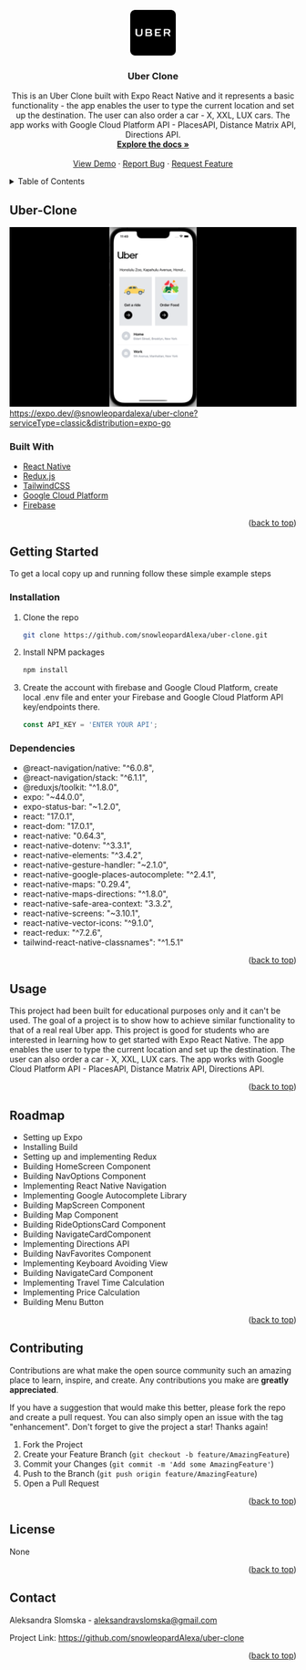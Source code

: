 <div id="top"></div>
<!-- PROJECT SHIELDS -->

<!-- PROJECT LOGO -->
<br />
<div align="center">
  <a href="https://github.com/snowleopardAlexa/linkedin-clone">
    <img src="/assets/uber.png" alt="Logo" width="80" height="80">
  </a>

<h3 align="center">Uber Clone</h3>

  <p align="center">
    This is an Uber Clone built with Expo React Native and it represents a basic functionality  - the app enables the user to type the current location and set up the destination. 
    The user can also order a car - X, XXL, LUX cars. The app works with Google Cloud Platform API - PlacesAPI, Distance Matrix API, Directions API. 
    <br />
    <a href="https://github.com/snowleopardAlexa/linkedin-clone"><strong>Explore the docs »</strong></a>
    <br />
    <br />
    <a href="https://expo.dev/@snowleopardalexa/uber-clone?serviceType=classic&distribution=expo-go">View Demo</a>
    ·
    <a href="https://github.com/snowleopardAlexa/uber-clone/issues">Report Bug</a>
    ·
    <a href="https://github.com/snowleopardAlexa/uber-clone/issues">Request Feature</a>
  </p>
</div>



<!-- TABLE OF CONTENTS -->
<details>
  <summary>Table of Contents</summary>
  <ol>
    <li>
      <a href="#about-the-project">About The Project</a>
      <ul>
        <li><a href="#built-with">Built With</a></li>
      </ul>
    </li>
    <li>
      <a href="#getting-started">Getting Started</a>
      <ul>
        <li><a href="#installation">Installation</a></li>
        <li><a href="#dependencies">Dependencies</a></li>
      </ul>
    </li>
    <li><a href="#usage">Usage</a></li>
    <li><a href="#roadmap">Roadmap</a></li>
    <li><a href="#contributing">Contributing</a></li>
    <li><a href="#license">License</a></li>
    <li><a href="#contact">Contact</a></li>
    <li><a href="#acknowledgments">Acknowledgments</a></li>
  </ol>
</details>


<!-- ABOUT THE PROJECT -->
## Uber-Clone

![Alt text](/assets/uber-clone.png?raw=true "Uber Clone") https://expo.dev/@snowleopardalexa/uber-clone?serviceType=classic&distribution=expo-go

### Built With

* [React Native](https://reactnative.dev/)
* [Redux.js](https://reduxjs.org/)
* [TailwindCSS](https://tailwindcss.com/)
* [Google Cloud Platform](https://cloud.google.com/)
* [Firebase](https://firebase.google.com)


<p align="right">(<a href="#top">back to top</a>)</p>


<!-- GETTING STARTED -->
## Getting Started

To get a local copy up and running follow these simple example steps

### Installation

1. Clone the repo
   ```sh
   git clone https://github.com/snowleopardAlexa/uber-clone.git
   ```
2. Install NPM packages
   ```sh
   npm install
   ```
3. Create the account with firebase and Google Cloud Platform, create local .env file and enter your Firebase and Google Cloud Platform API key/endpoints there.
   ```js
   const API_KEY = 'ENTER YOUR API';
   ```

### Dependencies

* @react-navigation/native: "^6.0.8",
* @react-navigation/stack: "^6.1.1",
* @reduxjs/toolkit: "^1.8.0",
* expo: "~44.0.0",
* expo-status-bar: "~1.2.0",
* react: "17.0.1",
* react-dom: "17.0.1",
* react-native: "0.64.3",
* react-native-dotenv: "^3.3.1",
* react-native-elements: "^3.4.2",
* react-native-gesture-handler: "~2.1.0",
* react-native-google-places-autocomplete: "^2.4.1",
* react-native-maps: "0.29.4",
* react-native-maps-directions: "^1.8.0",
* react-native-safe-area-context: "3.3.2",
* react-native-screens: "~3.10.1",
* react-native-vector-icons: "^9.1.0",
* react-redux: "^7.2.6",
* tailwind-react-native-classnames": "^1.5.1"

<p align="right">(<a href="#top">back to top</a>)</p>

<!-- USAGE EXAMPLES -->
## Usage

This project had been built for educational purposes only and it can't be used. The goal of a project is to show how to achieve similar functionality 
to that of a real real Uber app. This project is good for students who are interested in learning how to get started with Expo React Native. 
The app enables the user to type the current location and set up the destination. The user can also order a car - X, XXL, LUX cars. The app works 
with Google Cloud Platform API - PlacesAPI, Distance Matrix API, Directions API. 

<p align="right">(<a href="#top">back to top</a>)</p>


<!-- ROADMAP -->
## Roadmap

- Setting up Expo
- Installing Build
- Setting up and implementing Redux
- Building HomeScreen Component
- Building NavOptions Component
- Implementing React Native Navigation
- Implementing Google Autocomplete Library
- Building MapScreen Component
- Building Map Component
- Building RideOptionsCard Component
- Building NavigateCardComponent
- Implementing Directions API
- Building NavFavorites Component 
- Implementing Keyboard Avoiding View
- Building NavigateCard Component
- Implementing Travel Time Calculation
- Implementing Price Calculation
- Building Menu Button 

<p align="right">(<a href="#top">back to top</a>)</p>


<!-- CONTRIBUTING -->
## Contributing

Contributions are what make the open source community such an amazing place to learn, inspire, and create. Any contributions you make are **greatly appreciated**.

If you have a suggestion that would make this better, please fork the repo and create a pull request. You can also simply open an issue with the tag "enhancement".
Don't forget to give the project a star! Thanks again!

1. Fork the Project
2. Create your Feature Branch (`git checkout -b feature/AmazingFeature`)
3. Commit your Changes (`git commit -m 'Add some AmazingFeature'`)
4. Push to the Branch (`git push origin feature/AmazingFeature`)
5. Open a Pull Request

<p align="right">(<a href="#top">back to top</a>)</p>


<!-- LICENSE -->
## License

None

<p align="right">(<a href="#top">back to top</a>)</p>


<!-- CONTACT -->
## Contact

Aleksandra Slomska - aleksandravslomska@gmail.com

Project Link: https://github.com/snowleopardAlexa/uber-clone

<p align="right">(<a href="#top">back to top</a>)</p>



<!-- MARKDOWN LINKS & IMAGES -->
<!-- https://www.markdownguide.org/basic-syntax/#reference-style-links -->
[contributors-shield]: https://img.shields.io/github/contributors/snowleopardAlexa/medium-clone.svg?style=for-the-badge
[contributors-url]: https://github.com/github_username/repo_name/graphs/contributors
[forks-shield]: https://img.shields.io/github/forks/github_username/repo_name.svg?style=for-the-badge
[forks-url]: https://github.com/github_username/repo_name/network/members
[stars-shield]: https://img.shields.io/github/stars/github_username/repo_name.svg?style=for-the-badge
[stars-url]: https://github.com/github_username/repo_name/stargazers
[issues-shield]: https://img.shields.io/github/issues/github_username/repo_name.svg?style=for-the-badge
[issues-url]: https://github.com/github_username/repo_name/issues
[license-shield]: https://img.shields.io/github/license/github_username/repo_name.svg?style=for-the-badge
[license-url]: https://github.com/github_username/repo_name/blob/master/LICENSE.txt
[linkedin-shield]: https://img.shields.io/badge/-LinkedIn-black.svg?style=for-the-badge&logo=linkedin&colorB=555
[linkedin-url]: https://linkedin.com/in/linkedin_username
[product-screenshot]: images/screenshot.png
